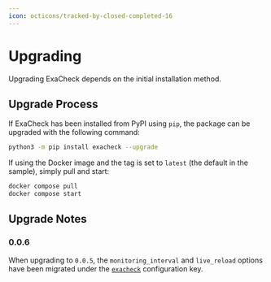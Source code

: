 ```yaml
---
icon: octicons/tracked-by-closed-completed-16
---
```


# Upgrading

Upgrading ExaCheck depends on the initial installation method.

## Upgrade Process

If ExaCheck has been installed from PyPI using `pip`, the package can be upgraded with the following command:

```bash
python3 -m pip install exacheck --upgrade
```

If using the Docker image and the tag is set to `latest` (the default in the sample), simply pull and start:

```bash
docker compose pull
docker compose start
```

## Upgrade Notes

### 0.0.6

When upgrading to `0.0.5`, the `monitoring_interval` and `live_reload` options have been migrated under the [`exacheck`][ExaCheck Configuration - Internal] configuration key.

[ExaCheck Configuration - Internal]: ../configuration/exacheck.md
